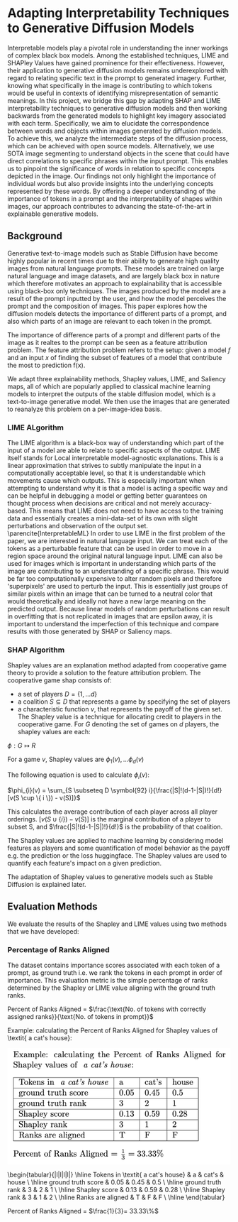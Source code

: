 # Adapting Interpretability Techniques to Generative Diffusion Models
Interpretable models play a pivotal role in understanding the inner workings of complex black box models. Among the established techniques, LIME and SHAPley Values have gained prominence for their effectiveness. However, their application to generative diffusion models remains underexplored with regard to relating specific text in the prompt to generated imagery. Further, knowing what specifically in the image is contributing to which tokens would be useful in contexts of identifying misrepresentation of semantic meanings. In this project, we bridge this gap by adapting SHAP and LIME interpretability techniques to generative diffusion models and then working backwards from the generated models to highlight key imagery associated with each term. Specifically, we aim to elucidate the correspondence between words and objects within images generated by diffusion models. To achieve this, we analyze the intermediate steps of the diffusion process, which can be achieved with open source models. Alternatively, we use SOTA image segmenting to understand objects in the scene that could have direct correlations to specific phrases within the input prompt. This enables us to pinpoint the significance of words in relation to specific concepts depicted in the image. Our findings not only highlight the importance of individual words but also provide insights into the underlying concepts represented by these words. By offering a deeper understanding of the importance of tokens in a prompt and the interpretability of shapes within images, our approach contributes to advancing the state-of-the-art in explainable generative models.
## Background
Generative text-to-image models such as Stable Diffusion have become highly popular in recent times due to their ability to generate high quality images from natural language prompts. These models are trained on large natural language and image datasets, and are largely black box in nature which therefore motivates an approach to explainability that is accessible using black-box only techniques. The images produced by the model are a result of the prompt inputted by the user, and how the model perceives the prompt and the composition of images. This paper explores how the diffusion models detects the importance of different parts of a prompt, and also which parts of an image are relevant to each token in the prompt.

The importance of difference parts of a prompt and different parts of the image as it realtes to the prompt can be seen as a feature attribution problem. The feature attribution problem refers to the setup: given a model $f$ and an input $x$ of finding the subset of features of a model that contribute the most to prediction f(x).

We adapt three explainability methods, Shapley values, LIME, and Saliency maps, all of which are popularly applied to classical machine learning models to interpret the outputs of the stable diffusion model, which is a text-to-image generative model. We then use the images that are generated to reanalyze this problem on a per-image-idea basis.
### LIME ALgorithm
The LIME algorithm is a black-box way of understanding which part of the input of a model are able to relate to specific aspects of the output. LIME itself stands for Local interpretable model-agnostic explanations. This is a linear approximation that strives to subtly manipulate the input in a computationally acceptable level, so that it is understandable which movements cause which outputs. This is especially important when attempting to understand why it is that a model is acting a specific way and can be helpful in debugging a model or getting better guarantees on thought process when decisions are critical and not merely accuracy-based. This means that LIME does not need to have access to the training data and essentially creates a mini-data-set of its own with slight perturbations and observation of the output set. \parencite{InterpretableML} In order to use LIME in the first problem of the paper, we are interested in natural language input. We can treat each of the tokens as a perturbable feature that can be used in order to move in a region space around the original natural language input. LIME can also be used for images which is important in understanding which parts of the image are contributing to an understanding of a specific phrase. This would be far too computationally expensive to alter random pixels and therefore 'superpixels' are used to perturb the input. This is essentially just groups of similar pixels within an image that can be turned to a neutral color that would theoretically and ideally not have a new large meaning on the predicted output. Because linear models of random perturbations can result in overfitting that is not replicated in images that are epsilon away, it is important to understand the imperfection of this technique and compare results with those generated by SHAP or Saliency maps. 
### SHAP Algorithm
Shapley values are an explanation method adapted from cooperative game theory to provide a solution to the feature attribution problem. The cooperative game shap consists of:
* a set of players $D = \{ 1, ... d \}$
* a coalition $S \subseteq D$ that represents a game by specifying the set of players
* a characteristic function $v$, that represents the payoff of the given set. 
The Shapley value is a technique for allocating credit to players in the cooperative game. For $G$ denoting the set of games on $d$ players, the shapley values are each:

$\phi: G \mapsto R$ 

For a game $v$, Shapley values are $\phi_{1}(v), ... \phi_{d}(v)$

The following equation is used to calculate $\phi_{i}(v):$

$\phi_{i}(v) = \sum_{S \subseteq D \symbol{92} i}{\frac{|S|!(d-1-|S|)!}{d!} [v(S \cup \{ i \}) - v(S)]}$

This calculates the average contribution of each player across all player orderings. $[v(S \cup \{ i \}) - v(S)]$ is the marginal contribution of a player to subset S, and $\frac{|S|!(d-1-|S|)!}{d!}$ is the probability of that coalition. 

The Shapley values are applied to machine learning by considering model features as players and some quantification of model behavior as the payoff e.g. the prediction or the loss huggingface. The Shapley values are used to quantify each feature's impact on a given prediction.

The adaptation of Shapley values to generative models such as Stable Diffusion is explained later.

## Evaluation Methods
We evaluate the results of the Shapley and LIME values using two methods that we have developed:
### Percentage of Ranks Aligned
The dataset contains importance scores associated with each token of a prompt, as ground truth i.e. we rank the tokens in each prompt in order of importance. This evaluation metric is the simple percentage of ranks determined by the Shapley or LIME value aligning with the ground truth ranks. 

Percent of Ranks Aligned = $\frac{\text{No. of tokens with correctly assigned ranks}}{\text{No. of tokens in prompt}}$

Example: calculating the Percent of Ranks Aligned for Shapley values of \textit{ a cat's house}:

<div style="text-align: center;">
    <a href=img/RanksAlignedExample.png>
        <img src=img/RanksAlignedExample.png alt="IMAGE ALT TEXT HERE" align="center"/>
    </a>
</div>

\begin{tabular}{|l|l|l|l|}
\hline
Tokens in \textit{ a cat's house} & a    & cat's & house \\ \hline
ground truth score    & 0.05 & 0.45  & 0.5   \\ \hline
ground truth rank                & 3    & 2     & 1     \\ \hline
Shapley score            & 0.13 & 0.59  & 0.28  \\ \hline
Shapley rank                        & 3    & 1     & 2     \\ \hline
Ranks are aligned                & T & F & F \\ \hline
\end{tabular}

Percent of Ranks Aligned = $\frac{1}{3}= 33.33\%$

